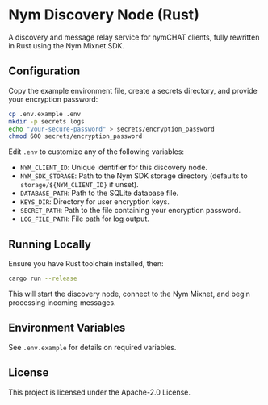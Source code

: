 # Nym Discovery Node (Rust)

A discovery and message relay service for nymCHAT clients, fully rewritten in Rust using the Nym Mixnet SDK.

## Configuration

Copy the example environment file, create a secrets directory, and provide your encryption password:

```bash
cp .env.example .env
mkdir -p secrets logs
echo "your-secure-password" > secrets/encryption_password
chmod 600 secrets/encryption_password
```

Edit `.env` to customize any of the following variables:

- `NYM_CLIENT_ID`: Unique identifier for this discovery node.
- `NYM_SDK_STORAGE`: Path to the Nym SDK storage directory (defaults to `storage/${NYM_CLIENT_ID}` if unset).
- `DATABASE_PATH`: Path to the SQLite database file.
- `KEYS_DIR`: Directory for user encryption keys.
- `SECRET_PATH`: Path to the file containing your encryption password.
- `LOG_FILE_PATH`: File path for log output.

## Running Locally

Ensure you have Rust toolchain installed, then:

```bash
cargo run --release
```

This will start the discovery node, connect to the Nym Mixnet, and begin processing incoming messages.

## Environment Variables

See `.env.example` for details on required variables.

## License

This project is licensed under the Apache-2.0 License.